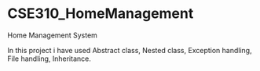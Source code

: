 # CSE310_HomeManagement
Home Management System

In this project i have used Abstract class, Nested class, Exception handling, File handling, Inheritance.
